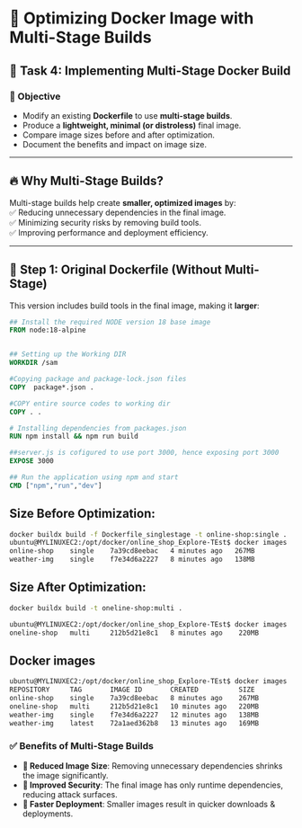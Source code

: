 # 🐳 Optimizing Docker Image with Multi-Stage Builds  

## 🚀 Task 4: Implementing Multi-Stage Docker Build  

### 🎯 Objective  
- Modify an existing **Dockerfile** to use **multi-stage builds**.  
- Produce a **lightweight, minimal (or distroless)** final image.  
- Compare image sizes before and after optimization.  
- Document the benefits and impact on image size.  

---

## 🔥 Why Multi-Stage Builds?  
Multi-stage builds help create **smaller, optimized images** by:  
✅ Reducing unnecessary dependencies in the final image.  
✅ Minimizing security risks by removing build tools.  
✅ Improving performance and deployment efficiency.  

---

## 📌 Step 1: Original Dockerfile (Without Multi-Stage)  
This version includes build tools in the final image, making it **larger**:  

```dockerfile
## Install the required NODE version 18 base image
FROM node:18-alpine


## Setting up the Working DIR
WORKDIR /sam

#Copying package and package-lock.json files
COPY  package*.json .

#COPY entire source codes to working dir
COPY . .

# Installing dependencies from packages.json
RUN npm install && npm run build

##server.js is cofigured to use port 3000, hence exposing port 3000
EXPOSE 3000

## Run the application using npm and start
CMD ["npm","run","dev"]
```

## Size Before Optimization:
``` bash
docker buildx build -f Dockerfile_singlestage -t online-shop:single .
ubuntu@MYLINUXEC2:/opt/docker/online_shop_Explore-TEst$ docker images | grep single
online-shop    single    7a39cd8eebac   4 minutes ago   267MB
weather-img    single    f7e34d6a2227   8 minutes ago   138MB
```

## Size After Optimization:

```bash
docker buildx build -t oneline-shop:multi .

ubuntu@MYLINUXEC2:/opt/docker/online_shop_Explore-TEst$ docker images | grep mul
oneline-shop   multi     212b5d21e8c1   8 minutes ago    220MB
```

## Docker images

```bash
ubuntu@MYLINUXEC2:/opt/docker/online_shop_Explore-TEst$ docker images
REPOSITORY     TAG       IMAGE ID       CREATED          SIZE
online-shop    single    7a39cd8eebac   8 minutes ago    267MB
oneline-shop   multi     212b5d21e8c1   10 minutes ago   220MB
weather-img    single    f7e34d6a2227   12 minutes ago   138MB
weather-img    latest    72a1aed362b8   13 minutes ago   169MB

```

### ✅ Benefits of Multi-Stage Builds  

- **🔹 Reduced Image Size**: Removing unnecessary dependencies shrinks the image significantly.  
- **🔹 Improved Security**: The final image has only runtime dependencies, reducing attack surfaces.  
- **🔹 Faster Deployment**: Smaller images result in quicker downloads & deployments.  
